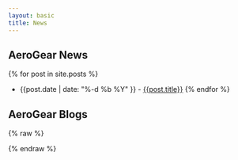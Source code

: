 ```yaml
---
layout: basic
title: News
---
```

## AeroGear News

{% for post in site.posts %}
*  {{post.date |  date: "%-d %b %Y" }} - [{{post.title}}]({{post.url}})
{% endfor %}

## AeroGear Blogs

<script type="text/javascript" src="/js/libs/jquery-1.10.2.js"></script>
<script type="text/javascript" src="/js/libs/jquery.jfeed.min.js"></script>
<script type="text/javascript" src="/js/libs/handlebars-1.0.0.min.js"></script>
<script type="text/javascript" src="/js/libs/moment.min.js"></script>
{% raw  %}
<script type="text/x-handlebars-template" id="tmpl">
  {{#each feedItems}}
    <h3><a href="{{link}}" target="_blank">{{title}}</a></h3>
    <div class="desc">{{formatDate updated}}</div>
    <div>
      {{summarize description}}... <a href="{{link}}" target="_blank">Read more »</a>
    </div>
  {{/each}}
</script>
{% endraw %}

<script type="text/javascript">
Handlebars.registerHelper("formatDate", function( itemDate ) {
  return moment( itemDate ).fromNow();
});

Handlebars.registerHelper("summarize", function( description ) {
    var div = document.createElement("div");
    div.innerHTML = description;
    var text = div.textContent || div.innerText || "";
    return text.substring(0, 300);
});

var template = Handlebars.compile($('#tmpl').html());

$.getFeed({
  url: "http://aggregator-aerogear.rhcloud.com",
  success: function( feed ) {
    $("#result").append(
      template({
        feedItems: feed.items
      })
    );
  }
});

</script>
<div id="result"></div>
